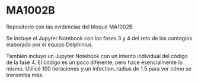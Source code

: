 # MA1002B
Repositorio con las evidencias del bloque MA1002B

Se incluye el Jupyter Notebook con las fases 3 y 4 del reto de los contagios elaborado por el equipo Delphinius.

También incluyo un Jupyter Notebook con un intento individual del código de la fase 4.
El código es un poco diferente, pero hace esencialmente lo mismo.
Utilicé 100 iteraciones y un infection_radius de 1.5 para ver cómo se transmitía más.
